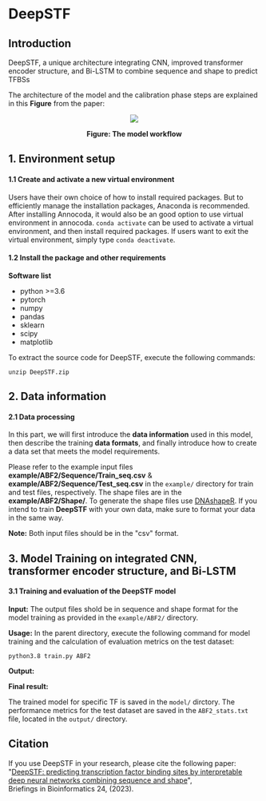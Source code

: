 # DeepSTF
## Introduction
DeepSTF, a unique architecture integrating CNN, improved transformer encoder structure, and Bi-LSTM to combine sequence and shape to predict TFBSs

The architecture of the model and the calibration phase steps are explained in this **Figure** from the paper:

<p align="center">
<img src="deepstf.png">
</p>
<p align="center"><b/>Figure: The model workflow</b></p>

## 1. Environment setup

#### 1.1 Create and activate a new virtual environment

Users have their own choice of how to install required packages. But to efficiently manage the installation packages, Anaconda is recommended. After installing Annocoda, it would also be an good option to use virtual environment in annocoda. `conda activate` can be used to activate a virtual environment, and then install required packages. If users want to exit the virtual environment, simply type `conda deactivate`. 

#### 1.2 Install the package and other requirements

**Software list**
- python >=3.6
- pytorch
- numpy 
- pandas
- sklearn
- scipy 
- matplotlib

To extract the source code for DeepSTF, execute the following commands:

```
unzip DeepSTF.zip
```
## 2. Data information

#### 2.1 Data processing
In this part, we will first introduce the **data information** used in this model, then describe the training **data formats**, and finally introduce how to create a data set that meets the model requirements.

Please refer to the example input files **example/ABF2/Sequence/Train_seq.csv** & **example/ABF2/Sequence/Test_seq.csv** in the `example/` directory for train and test files, respectively. The shape files are in the **example/ABF2/Shape/**. To generate the shape files use [DNAshapeR](https://www.bioconductor.org/packages/release/bioc/html/DNAshapeR.html). If you intend to train **DeepSTF** with your own data, make sure to format your data in the same way.

**Note:** Both input files should be in the "csv" format.

## 3. Model Training on integrated CNN, transformer encoder structure, and Bi-LSTM

#### 3.1 Training and evaluation of the DeepSTF model

**Input:** The output files shold be in sequence and shape format for the model training as provided in the `example/ABF2/` directory.

**Usage:**
In the parent directory, execute the following command for model training and the calculation of evaluation metrics on the test dataset:

```
python3.8 train.py ABF2

```
**Output:** 

**Final result:** 

The trained model for specific TF is saved in the `model/` dirctory. The performance metrics for the test dataset are saved in the `ABF2_stats.txt` file, located in the `output/` directory.


## Citation

If you use DeepSTF in your research, please cite the following paper:</br>
"[DeepSTF: predicting transcription factor binding sites by interpretable deep neural networks combining sequence and shape](https://academic.oup.com/bib/article/24/4/bbad231/7199560)",<br/>
Briefings in Bioinformatics 24, (2023).
